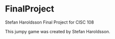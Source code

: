 # FinalProject
Stefan Haroldsson Final Project for CISC 108

This jumpy game was created by Stefan Haroldsson.
